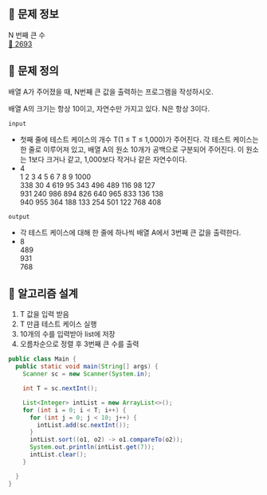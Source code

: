## 🌵 문제 정보
N 번째 큰 수 <br>
[🚗 2693](https://www.acmicpc.net/problem/2693)

## 🌵 문제 정의

배열 A가 주어졌을 때, N번째 큰 값을 출력하는 프로그램을 작성하시오.

배열 A의 크기는 항상 10이고, 자연수만 가지고 있다. N은 항상 3이다.


`input` <br>

* 첫째 줄에 테스트 케이스의 개수 T(1 ≤ T ≤ 1,000)가 주어진다. 각 테스트 케이스는 한 줄로 이루어져 있고, 배열 A의 원소 10개가 공백으로 구분되어 주어진다. 이 원소는 1보다 크거나 같고, 1,000보다 작거나 같은 자연수이다.
* 4 <br>
  1 2 3 4 5 6 7 8 9 1000 <br>
  338 30 4 619 95 343 496 489 116 98 127 <br>
  931 240 986 894 826 640 965 833 136 138 <br>
  940 955 364 188 133 254 501 122 768 408 <br>


`output` <br>
* 각 테스트 케이스에 대해 한 줄에 하나씩 배열 A에서 3번째 큰 값을 출력한다.
* 8 <br>
  489 <br>
  931 <br>
  768

## 🌵 알고리즘 설계

1. T 값을 입력 받음
2. T 만큼 테스트 케이스 실행
3. 10개의 수를 입력받아 list에 저장
4. 오름차순으로 정렬 후 3번째 큰 수를 출력
```java
public class Main {
  public static void main(String[] args) {
    Scanner sc = new Scanner(System.in);

    int T = sc.nextInt();

    List<Integer> intList = new ArrayList<>();
    for (int i = 0; i < T; i++) {
      for (int j = 0; j < 10; j++) {
        intList.add(sc.nextInt());
      }
      intList.sort((o1, o2) -> o1.compareTo(o2));
      System.out.println(intList.get(7));
      intList.clear();
    }

  }
}
```